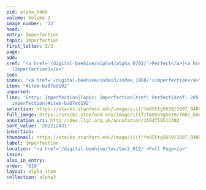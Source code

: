 ```yaml
---
pid: alpha_0466
volume: Volume 2
image_number: '22'
head:
entry: Imperfection
topic: Imperfection
first_letter: I/J
page:
add:
xref: "<a href='/digital-beehive/alpha4/alpha_0702/'>Perfect</a>|<a href='/digital-beehive/num1/num_0216/'>205
  [Imperfection]</a>"
see:
index: "<a href='/digital-beehive/index3/index_1968/'>imperfection</a>"
item: "#item-ba07ed192"
unparsed:
line: 'Entry: Imperfection|Topic: Imperfection|Xref: Perfect|Xref: 205 [Imperfection]|Index:
  imperfection|#item-ba07ed192'
selection: https://stacks.stanford.edu/image/iiif/fm855tg5659/1607_0489/756,2431,2999,519/full/0/default.jpg
full_image: https://stacks.stanford.edu/image/iiif/fm855tg5659/1607_0489/full/full/0/default.jpg
annotation_uri: http://dev.llgc.org.uk/annotation/1564759512302
sort_value: '202212431'
insertion:
thumbnail: https://stacks.stanford.edu/image/iiif/fm855tg5659/1607_0489/756,2431,600,180/250,/0/default.jpg
label: Imperfection
location: "<a href='/digital-beehive/toc/toc2_012/'>Full Page</a>"
issue:
also_in_entry:
order: '019'
layout: alpha_item
collection: alpha3
---
```

